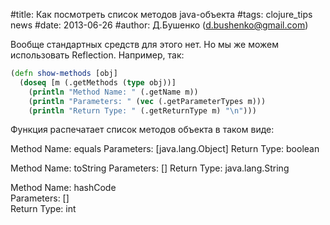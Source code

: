 #title: Как посмотреть список методов java-объекта
#tags: clojure_tips news
#date: 2013-06-26
#author: Д.Бушенко (d.bushenko@gmail.com)

Вообще стандартных средств для этого нет. Но мы же можем использовать Reflection. Например, так:

```clojure
(defn show-methods [obj]
  (doseq [m (.getMethods (type obj))]
    (println "Method Name: " (.getName m))
    (println "Parameters: " (vec (.getParameterTypes m)))
    (println "Return Type: " (.getReturnType m) "\n")))
```

Функция распечатает список методов объекта в таком виде:

Method Name:  equals
Parameters:  [java.lang.Object]
Return Type:  boolean

Method Name:  toString
Parameters:  []
Return Type:  java.lang.String

Method Name:  hashCode   
Parameters:  []   
Return Type:  int    
   
